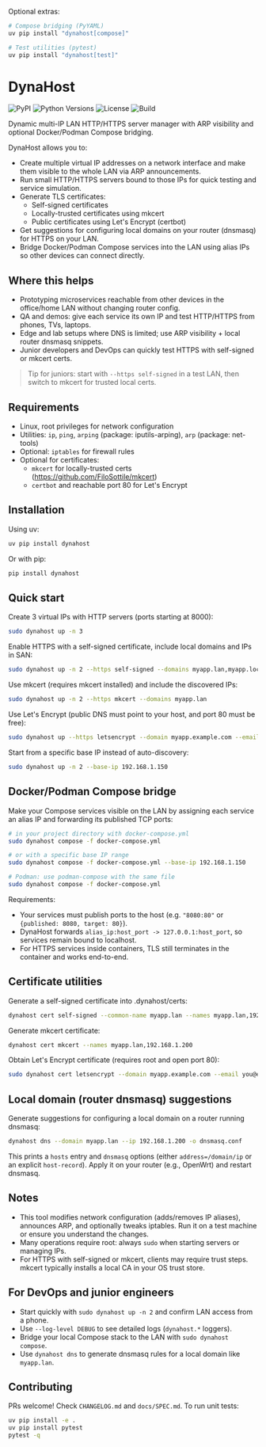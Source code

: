 Optional extras:

```bash
# Compose bridging (PyYAML)
uv pip install "dynahost[compose]"

# Test utilities (pytest)
uv pip install "dynahost[test]"
```
# DynaHost

![PyPI](https://img.shields.io/pypi/v/dynahost)
![Python Versions](https://img.shields.io/pypi/pyversions/dynahost)
![License](https://img.shields.io/github/license/dynapsys/dynahost)
![Build](https://img.shields.io/github/actions/workflow/status/dynapsys/dynahost/ci.yml?branch=main)

Dynamic multi-IP LAN HTTP/HTTPS server manager with ARP visibility and optional Docker/Podman Compose bridging.

DynaHost allows you to:

- Create multiple virtual IP addresses on a network interface and make them visible to the whole LAN via ARP announcements.
- Run small HTTP/HTTPS servers bound to those IPs for quick testing and service simulation.
- Generate TLS certificates:
  - Self-signed certificates
  - Locally-trusted certificates using mkcert
  - Public certificates using Let's Encrypt (certbot)
- Get suggestions for configuring local domains on your router (dnsmasq) for HTTPS on your LAN.
- Bridge Docker/Podman Compose services into the LAN using alias IPs so other devices can connect directly.

## Where this helps

- Prototyping microservices reachable from other devices in the office/home LAN without changing router config.
- QA and demos: give each service its own IP and test HTTP/HTTPS from phones, TVs, laptops.
- Edge and lab setups where DNS is limited; use ARP visibility + local router dnsmasq snippets.
- Junior developers and DevOps can quickly test HTTPS with self-signed or mkcert certs.

> Tip for juniors: start with `--https self-signed` in a test LAN, then switch to mkcert for trusted local certs.

## Requirements

- Linux, root privileges for network configuration
- Utilities: `ip`, `ping`, `arping` (package: iputils-arping), `arp` (package: net-tools)
- Optional: `iptables` for firewall rules
- Optional for certificates:
  - `mkcert` for locally-trusted certs (https://github.com/FiloSottile/mkcert)
  - `certbot` and reachable port 80 for Let's Encrypt

## Installation

Using uv:

```bash
uv pip install dynahost
```

Or with pip:

```bash
pip install dynahost
```

## Quick start

Create 3 virtual IPs with HTTP servers (ports starting at 8000):

```bash
sudo dynahost up -n 3
```

Enable HTTPS with a self-signed certificate, include local domains and IPs in SAN:

```bash
sudo dynahost up -n 2 --https self-signed --domains myapp.lan,myapp.local
```

Use mkcert (requires mkcert installed) and include the discovered IPs:

```bash
sudo dynahost up -n 2 --https mkcert --domains myapp.lan
```

Use Let's Encrypt (public DNS must point to your host, and port 80 must be free):

```bash
sudo dynahost up --https letsencrypt --domain myapp.example.com --email you@example.com
```

Start from a specific base IP instead of auto-discovery:

```bash
sudo dynahost up -n 2 --base-ip 192.168.1.150
```

## Docker/Podman Compose bridge

Make your Compose services visible on the LAN by assigning each service an alias IP and forwarding its published TCP ports:

```bash
# in your project directory with docker-compose.yml
sudo dynahost compose -f docker-compose.yml

# or with a specific base IP range
sudo dynahost compose -f docker-compose.yml --base-ip 192.168.1.150

# Podman: use podman-compose with the same file
sudo dynahost compose -f docker-compose.yml
```

Requirements:

- Your services must publish ports to the host (e.g. `"8080:80"` or `{published: 8080, target: 80}`).
- DynaHost forwards `alias_ip:host_port -> 127.0.0.1:host_port`, so services remain bound to localhost.
- For HTTPS services inside containers, TLS still terminates in the container and works end-to-end.

## Certificate utilities

Generate a self-signed certificate into .dynahost/certs:

```bash
dynahost cert self-signed --common-name myapp.lan --names myapp.lan,192.168.1.200
```

Generate mkcert certificate:

```bash
dynahost cert mkcert --names myapp.lan,192.168.1.200
```

Obtain Let's Encrypt certificate (requires root and open port 80):

```bash
sudo dynahost cert letsencrypt --domain myapp.example.com --email you@example.com
```

## Local domain (router dnsmasq) suggestions

Generate suggestions for configuring a local domain on a router running dnsmasq:

```bash
dynahost dns --domain myapp.lan --ip 192.168.1.200 -o dnsmasq.conf
```

This prints a `hosts` entry and `dnsmasq` options (either `address=/domain/ip` or an explicit `host-record`). Apply it on your router (e.g., OpenWrt) and restart dnsmasq.

## Notes

- This tool modifies network configuration (adds/removes IP aliases), announces ARP, and optionally tweaks iptables. Run it on a test machine or ensure you understand the changes.
- Many operations require root: always `sudo` when starting servers or managing IPs.
- For HTTPS with self-signed or mkcert, clients may require trust steps. mkcert typically installs a local CA in your OS trust store.

## For DevOps and junior engineers

- Start quickly with `sudo dynahost up -n 2` and confirm LAN access from a phone.
- Use `--log-level DEBUG` to see detailed logs (`dynahost.*` loggers).
- Bridge your local Compose stack to the LAN with `sudo dynahost compose`.
- Use `dynahost dns` to generate dnsmasq rules for a local domain like `myapp.lan`.

## Contributing

PRs welcome! Check `CHANGELOG.md` and `docs/SPEC.md`. To run unit tests:

```bash
uv pip install -e .
uv pip install pytest
pytest -q
```
